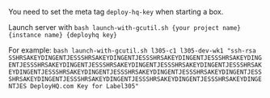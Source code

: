 You need to set the meta tag `deploy-hq-key` when starting a box.

Launch server with `bash launch-with-gcutil.sh {your project name} {instance name} {deployhq key}`

For example: `bash launch-with-gcutil.sh l305-c1 l305-dev-wk1 "ssh-rsa SSHRSAKEYDINGENTJESSSHRSAKEYDINGENTJESSSHRSAKEYDINGENTJESSSHRSAKEYDINGENTJESSSHRSAKEYDINGENTJESSSHRSAKEYDINGENTJESSSHRSAKEYDINGENTJESSSHRSAKEYDINGENTJESSSHRSAKEYDINGENTJESSSHRSAKEYDINGENTJESSSHRSAKEYDINGENTJESSSHRSAKEYDINGENTJESSSHRSAKEYDINGENTJESSSHRSAKEYDINGENTJESSSHRSAKEYDINGENTJES DeployHQ.com Key for Label305"`